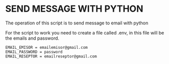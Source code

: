 # SEND MESSAGE WITH PYTHON
The operation of this script is to send message to email with python

For the script to work you need to create a file called .env, in this file will be the emails and password.
```
EMAIL_EMISOR = emailemisor@gmail.com
EMAIL_PASSWORD = password
EMAIL_RESEPTOR = emailreseptor@gmail.com
```
